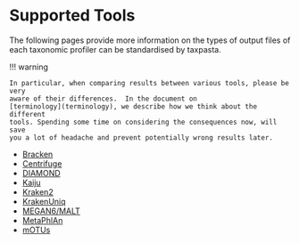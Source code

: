 # Supported Tools

The following pages provide more information on the types of output files of
each taxonomic profiler can be standardised by taxpasta.

!!! warning

    In particular, when comparing results between various tools, please be very
    aware of their differences.  In the document on
    [terminology](terminology), we describe how we think about the different
    tools. Spending some time on considering the consequences now, will save
    you a lot of headache and prevent potentially wrong results later.

-   [Bracken](bracken)
-   [Centrifuge](centrifuge)
-   [DIAMOND](diamond)
-   [Kaiju](kaiju)
-   [Kraken2](kraken2)
-   [KrakenUniq](krakenuniq)
-   [MEGAN6/MALT](megan6)
-   [MetaPhlAn](metaphlan)
-   [mOTUs](motus)
